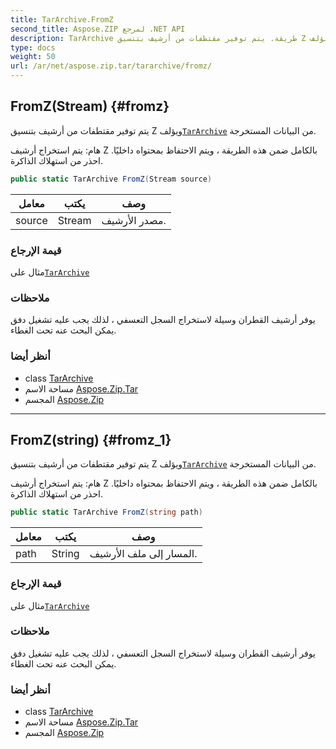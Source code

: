 ```yaml
---
title: TarArchive.FromZ
second_title: Aspose.ZIP لمرجع .NET API
description: TarArchive طريقة. يتم توفير مقتطفات من أرشيف بتنسيق Z ويؤلفTarArchive من البيانات المستخرجة.
type: docs
weight: 50
url: /ar/net/aspose.zip.tar/tararchive/fromz/
---
```

## FromZ(Stream) {#fromz}

يتم توفير مقتطفات من أرشيف بتنسيق Z ويؤلف[`TarArchive`](../) من البيانات المستخرجة.

هام: يتم استخراج أرشيف Z بالكامل ضمن هذه الطريقة ، ويتم الاحتفاظ بمحتواه داخليًا. احذر من استهلاك الذاكرة.

```csharp
public static TarArchive FromZ(Stream source)
```

| معامل | يكتب | وصف |
| --- | --- | --- |
| source | Stream | مصدر الأرشيف. |

### قيمة الإرجاع

مثال على[`TarArchive`](../)

### ملاحظات

يوفر أرشيف القطران وسيلة لاستخراج السجل التعسفي ، لذلك يجب عليه تشغيل دفق يمكن البحث عنه تحت الغطاء.

### أنظر أيضا

* class [TarArchive](../)
* مساحة الاسم [Aspose.Zip.Tar](../../tararchive/)
* المجسم [Aspose.Zip](../../../)

---

## FromZ(string) {#fromz_1}

يتم توفير مقتطفات من أرشيف بتنسيق Z ويؤلف[`TarArchive`](../) من البيانات المستخرجة.

هام: يتم استخراج أرشيف Z بالكامل ضمن هذه الطريقة ، ويتم الاحتفاظ بمحتواه داخليًا. احذر من استهلاك الذاكرة.

```csharp
public static TarArchive FromZ(string path)
```

| معامل | يكتب | وصف |
| --- | --- | --- |
| path | String | المسار إلى ملف الأرشيف. |

### قيمة الإرجاع

مثال على[`TarArchive`](../)

### ملاحظات

يوفر أرشيف القطران وسيلة لاستخراج السجل التعسفي ، لذلك يجب عليه تشغيل دفق يمكن البحث عنه تحت الغطاء.

### أنظر أيضا

* class [TarArchive](../)
* مساحة الاسم [Aspose.Zip.Tar](../../tararchive/)
* المجسم [Aspose.Zip](../../../)


